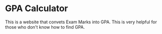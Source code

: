 # GPA Calculator
This is a website that convets Exam Marks into GPA.
This is very helpful for those who don't know how to find GPA.

